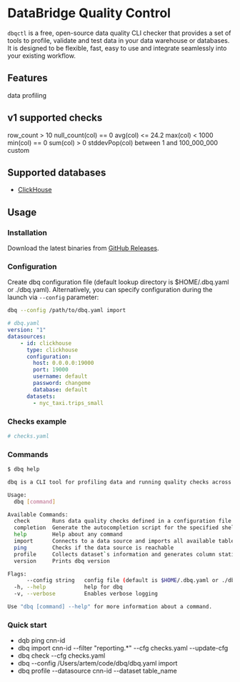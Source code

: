 # DataBridge Quality Control

`dbqctl` is a free, open-source data quality CLI checker that provides a set of tools to profile, validate and test data in your data warehouse or databases. 
It is designed to be flexible, fast, easy to use and integrate seamlessly into your existing workflow.

## Features

data profiling

v1 supported checks
---
row_count > 10
null_count(col) == 0
avg(col) <= 24.2
max(col) < 1000
min(col) == 0
sum(col) > 0
stddevPop(col) between 1 and 100_000_000
custom

## Supported databases
- [ClickHouse](https://clickhouse.com/)

## Usage

### Installation

Download the latest binaries from [GitHub Releases](https://github.com/DataBridgeTech/dbq/releases).

### Configuration

Create dbq configuration file (default lookup directory is $HOME/.dbq.yaml or ./dbq.yaml). Alternatively,
you can specify configuration during the launch via `--config` parameter:

```bash
dbq --config /path/to/dbq.yaml import
```

```yaml
# dbq.yaml
version: "1"
datasources:
    - id: clickhouse
      type: clickhouse
      configuration:
        host: 0.0.0.0:19000
        port: 19000
        username: default
        password: changeme
        database: default
      datasets:
        - nyc_taxi.trips_small
```

### Checks example

```yaml
# checks.yaml

```

### Commands

```bash
$ dbq help

dbq is a CLI tool for profiling data and running quality checks across various data sources

Usage:
  dbq [command]

Available Commands:
  check       Runs data quality checks defined in a configuration file against a datasource
  completion  Generate the autocompletion script for the specified shell
  help        Help about any command
  import      Connects to a data source and imports all available tables as datasets
  ping        Checks if the data source is reachable
  profile     Collects dataset`s information and generates column statistics
  version     Prints dbq version

Flags:
      --config string   config file (default is $HOME/.dbq.yaml or ./dbq.yaml)
  -h, --help            help for dbq
  -v, --verbose         Enables verbose logging

Use "dbq [command] --help" for more information about a command.
```

### Quick start
- dqb ping cnn-id
- dbq import cnn-id --filter "reporting.*" --cfg checks.yaml --update-cfg
- dbq check --cfg checks.yaml
- dbq --config /Users/artem/code/dbq/dbq.yaml import 
- dbq profile --datasource cnn-id --dataset table_name